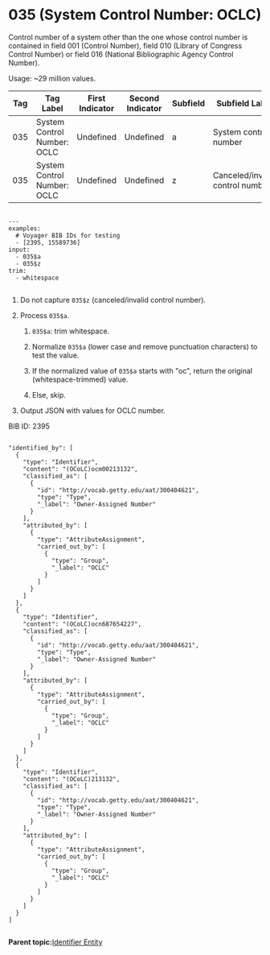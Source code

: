 # 035 \(System Control Number: OCLC\)

Control number of a system other than the one whose control number is contained in field 001 \(Control Number\), field 010 \(Library of Congress Control Number\) or field 016 \(National Bibliographic Agency Control Number\).

Usage: ~29 million values.

|Tag|Tag Label|First Indicator|Second Indicator|Subfield|Subfield Label|Repeatable|
|---|---------|---------------|----------------|--------|--------------|----------|
|035|System Control Number: OCLC|Undefined|Undefined|a|System control number|F|
|035|System Control Number: OCLC|Undefined|Undefined|z|Canceled/invalid control number|T|

```

---
examples:
  # Voyager BIB IDs for testing
  - [2395, 15589736]
input:
  - 035$a
  - 035$z
trim:
  - whitespace  
                    
```

1.  Do not capture `035$z` \(canceled/invalid control number\).

2.  Process `035$a`.

    1.  `035$a`: trim whitespace.

    2.  Normalize `035$a` \(lower case and remove punctuation characters\) to test the value.

    3.  If the normalized value of `035$a` starts with "oc", return the original \(whitespace-trimmed\) value.

    4.  Else, skip.

3.  Output JSON with values for OCLC number.


BIB ID: 2395

```

"identified_by": [
  {
    "type": "Identifier",
    "content": "(OCoLC)ocm00213132",
    "classified_as": [
      {
        "id": "http://vocab.getty.edu/aat/300404621",
        "type": "Type",
        "_label": "Owner-Assigned Number"
      }
    ],
    "attributed_by": [
      {
        "type": "AttributeAssignment",
        "carried_out_by": [
          {
            "type": "Group",
            "_label": "OCLC"
          }
        ]
      }
    ]
  },
  {
    "type": "Identifier",
    "content": "(OCoLC)ocn687654227",
    "classified_as": [
      {
        "id": "http://vocab.getty.edu/aat/300404621",
        "type": "Type",
        "_label": "Owner-Assigned Number"
      }
    ],
    "attributed_by": [
      {
        "type": "AttributeAssignment",
        "carried_out_by": [
          {
            "type": "Group",
            "_label": "OCLC"
          }
        ]
      }
    ]
  },
  {
    "type": "Identifier",
    "content": "(OCoLC)213132",
    "classified_as": [
      {
        "id": "http://vocab.getty.edu/aat/300404621",
        "type": "Type",
        "_label": "Owner-Assigned Number"
      }
    ],
    "attributed_by": [
      {
        "type": "AttributeAssignment",
        "carried_out_by": [
          {
            "type": "Group",
            "_label": "OCLC"
          }
        ]
      }
    ]
  }
]
                        
```

**Parent topic:**[Identifier Entity](../identifier/identifier.md)

